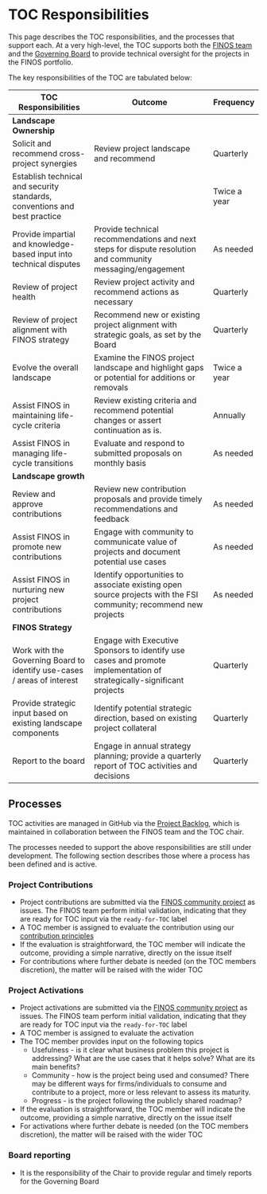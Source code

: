 # TOC Responsibilities

This page describes the TOC responsibilities, and the processes that support each. At a very high-level, the TOC supports both the [FINOS team](https://www.finos.org/team) and the [Governing Board](https://www.finos.org/governing-board) to provide technical oversight for the projects in the FINOS portfolio.

The key responsibilities of the TOC are tabulated below:

| **TOC Responsibilities**                                                   | **Outcome**                                                                                                           |**Frequency** |
|----------------------------------------------------------------------------| --------------------------------------------------------------------------------------------------------------------- | ------------ |
| **Landscape Ownership**                                                    |                                                                                                                       |              |
| Solicit and recommend cross-project synergies                              | Review project landscape and recommend                                                                                | Quarterly    |
| Establish technical and security standards, conventions and best practice  |                                                                                                                       | Twice a year |
| Provide impartial and knowledge-based input into technical disputes        | Provide technical recommendations and next steps for dispute resolution and community messaging/engagement            | As needed    |
| Review of project health                                                   | Review project activity and recommend actions as necessary                                                            | Quarterly    |
| Review of project alignment with FINOS strategy                            | Recommend new or existing project alignment with strategic goals, as set by the Board                                 | Quarterly    |
| Evolve the overall landscape                                               | Examine the FINOS project landscape and highlight gaps or potential for additions or removals                         | Twice a year |
| Assist FINOS in maintaining life-cycle criteria                            | Review existing criteria and recommend potential changes or assert continuation as is.                                | Annually     |
| Assist FINOS in managing life-cycle transitions                            | Evaluate and respond to submitted proposals on monthly basis                                                          | As needed      |
| **Landscape growth**                                                       |                                                                                                                       |              |
| Review and approve contributions                                           | Review new contribution proposals and provide timely recommendations and feedback                                     | As needed      |
| Assist FINOS in promote new contributions                                  | Engage with community to communicate value of projects and document potential use cases                               | As needed      |
| Assist FINOS in nurturing new project contributions                        | Identify opportunities to associate existing open source projects with the FSI community; recommend new projects      | As needed      |
| **FINOS Strategy**                                                         |                                                                                                                       |              |
| Work with the Governing Board to identify use-cases / areas of interest    | Engage with Executive Sponsors to identify use cases and promote implementation of strategically-significant projects | Quarterly    |
| Provide strategic input based on existing landscape components             | Identify potential strategic direction, based on existing project collateral                                          | Quarterly    |
| Report to the board                                                        | Engage in annual strategy planning; provide a quarterly report of TOC activities and decisions                        | Quarterly    |

## Processes

TOC activities are managed in GitHub via the [Project Backlog](https://github.com/orgs/finos/projects/39), which is maintained in collaboration between the FINOS team and the TOC chair.

The processes needed to support the above responsibilities are still under development. The following section describes those where a process has been defined and is active.

### Project Contributions

 - Project contributions are submitted via the [FINOS community project](https://github.com/finos/community) as issues. The FINOS team perform initial validation, indicating that they are ready for TOC input via the `ready-for-TOC` label
 - A TOC member is assigned to evaluate the contribution using our [contribution principles](https://github.com/finos/technical-steering-committee/blob/master/contribution-principles.md)
 - If the evaluation is straightforward, the TOC member will indicate the outcome, providing a simple narrative, directly on the issue itself
 - For contributions where further debate is needed (on the TOC members discretion), the matter will be raised with the wider TOC

### Project Activations

 - Project activations are submitted via the [FINOS community project](https://github.com/finos/community) as issues. The FINOS team perform initial validation, indicating that they are ready for TOC input via the `ready-for-TOC` label
 - A TOC member is assigned to evaluate the activation
 - The TOC member provides input on the following topics
   - Usefulness - is it clear what business problem this project is addressing? What are the use cases that it helps solve? What are its main benefits?
   - Community - how is the project being used and consumed? There may be different ways for firms/individuals to consume and contribute to a project, more or less relevant to assess its maturity.
   - Progress - is the project following the publicly shared roadmap?
 - If the evaluation is straightforward, the TOC member will indicate the outcome, providing a simple narrative, directly on the issue itself
 - For activations where further debate is needed (on the TOC members discretion), the matter will be raised with the wider TOC

### Board reporting

 - It is the responsibility of the Chair to provide regular and timely reports for the Governing Board
